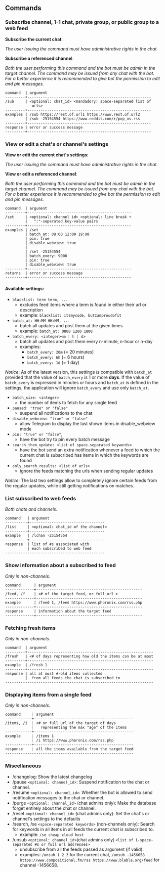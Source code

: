 ## Commands

### Subscribe channel, 1-1 chat, private group, or public group to a web feed

__Subscribe the current chat__:

_The user issuing the command must have administrative rights in the chat._

__Subscribe a referenced channel__:

_Both the user performing this command and the bot must be admin in the target channel. The command may be issued from any chat with the bot. For a better experience it is recommended to give bot the permission to edit and pin messages._

```
command  | argument
---------+--------------------------------------------------------
/sub     | <optional: chat_id> <mandadory: space-separated list of
            urls>                               
---------+--------------------------------------------------------
examples | /sub https://rest.of.url1 https://www.rest.of.url2 
         | /sub -25154554 https://www.reddit.com/r/pop_os.rss  
---------+--------------------------------------------------------
response | error or success message                               
---------+--------------------------------------------------------
```
### View or edit a chat's or channel's settings

__View or edit the current chat's settings__:

_The user issuing the command must have administrative rights in the chat._

__View or edit a referenced channel__:

_Both the user performing this command and the bot must be admin in the target channel. The command may be issued from any chat with the bot. For a better experience it is recommended to give bot the permission to edit and pin messages._

```
command  | argument
---------+-----------------------------------------------
/set     | <optional: channel id> <optional: line break + 
         |   ":"-separated key-value pairs 
---------+-----------------------------------------------
examples | /set
         | batch_at: 08:00 12:00 19:00
         | pin: true
         | disable_webview: true 
         |
         | /set -25154554
         | batch_every: 9000
         | pin: true
         | disable_webview: true
---------+-----------------------------------------------
returns  | error or success message                                   
---------+-----------------------------------------------
```
#### Available settings:

- `blacklist: term term, ...`
    - excludes feed items where a term is found in either their url or description
    - example: `blacklist: itsmycode, butIamproudofit`
- `batch_at: HH:MM HH:MM, ...`
    - batch all updates and post them at the given times
    - example: `batch_at: 0800 1200 1800`
- `batch_every: <integer><m | h | d>`
    - batch all updates and post them every n-minute, n-hour or n-day
    - examples:
        - `batch_every: 20m` (= 20 minutes)
        - `batch_every: 6h` (= 6 hours)
        - `batch_every: 1d` (= 1 day)

_Notice_: As of the latest version, this settings _is_ compatible with `batch_at` provided that the value of `batch_every` is 1 or more __days__. If the value of `batch_every` is expressed in minutes or hours and `batch_at` is defined in the settings, the application will ignore `batch_every` and use only `batch_at`.

- `batch_size: <integer>`
    - the number of items to fetch for any single feed
- `paused: "true" or "false"`
    - suspend all notifications to the chat
- `disable_webview: "true" or "false"`
    - allow Telegram to display the last shown items in disable_webview mode
- `pin: "true" or "false"`,
    - have the bot try to pin every batch message
- `search_then_update: <list of space-separated keywords>`
    - have the bot send an extra notification whenever a feed to which the current chat is subscribed has items in which the keywords are found
- `only_search_results: <list of urls>`
    - ignore the feeds matching the urls when sending regular updates

_Notice_: The last two settings allow to completely ignore certain feeds from the regular updates, while still getting notifications on matches.

### List subscribed to web feeds

_Both chats and channels_.

```
command   | argument
----------+----------------------------------
/list     | <optional: chat_id of the channel>    
----------+----------------------------------
example   | /lchan -25154554
----------+----------------------------------
response  | list of #s associated with   
          | each subscribed to web feed 
---------------------------------------------
```

### Show information about a subscribed to feed

_Only in non-channels_.

```
command      | argument
-------------+------------------------------------------------
/feed, /f    | <# of the target feed, or full url >           
-------------+------------------------------------------------
example      | /feed 1, /feed https://www.phoronix.com/rss.php
-------------+------------------------------------------------
response     | information about the target feed              
-------------+------------------------------------------------
```
### Fetching fresh items

_Only in non-channels_.

```
command  | argument
---------+---------------------------------------------------------
/fresh   | <# of days representing how old the items can be at most 
---------+---------------------------------------------------------
example  | /fresh 1 
---------+---------------------------------------------------------
response | all at most #-old items collected 
         |  from all feeds the chat is subscribed to
-------------------------------------------------------------------
```

### Displaying items from a single feed

_Only in non-channels_.

```
command     | argument
------------+---------------------------------------------
/items, /i  | <# or full url of the target of days 
            |   representing the max "age" of the items
------------+---------------------------------------------
example     | /items 1
            | /i https://www.phoronix.com/rss.php
------------+---------------------------------------------
response    | all the items available from the target feed
----------------------------------------------------------
```
### Miscellaneous

- /changelog: Show the latest changelog
- /pause `<optional: channel_id>`: Suspend notification to the chat or channel.
- /resume `<optional: channel_id>`:  Whether the bot is allowed to send notification messages to the chat or channel.
- /purge `<optional: channel_id>` (chat admins only): Make the database forget entirely about the chat or channel.
- /reset `<optional: channel_id>` (chat admins only): Set the chat's or channel's settings to the defaults
- /search, /se `<space-separated keywords>` (non-channels only): Search for keywords in all items in all feeds the current chat is subscribed to. 
    - example: `/se cheap cloud host`
- /unsub `<optional: channel_id>`(chat admins only) `<list of 1-space-separated #s or full url addresses>`
    - unsubscribe from all the feeds passed as argument (if valid).
    - examples: `/unsub 1 2 3` for the current chat, `/unsub -1456658 https://www.compositional.fm/rss https://www.blabla.org/feed` for channel -1456658.
